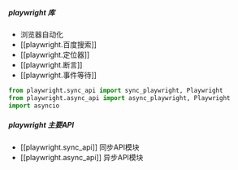 ##### playwright 库
- 浏览器自动化
- [[playwright.百度搜索]]
- [[playwright.定位器]]
- [[playwright.断言]]
- [[playwright.事件等待]]
```python
from playwright.sync_api import sync_playwright, Playwright
from playwright.async_api import async_playwright, Playwright
import asyncio
```
##### playwright 主要API
- [[playwright.sync_api]] 同步API模块
- [[playwright.async_api]] 异步API模块
